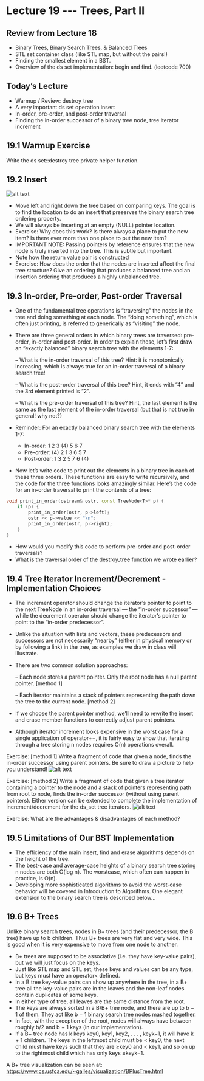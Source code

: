 # Lecture 19 --- Trees, Part II
  
## Review from Lecture 18

- Binary Trees, Binary Search Trees, & Balanced Trees
- STL set container class (like STL map, but without the pairs!)
- Finding the smallest element in a BST.
- Overview of the ds set implementation: begin and find. (leetcode 700)

## Today’s Lecture

- Warmup / Review: destroy_tree
- A very important ds set operation insert
- In-order, pre-order, and post-order traversal
- Finding the in-order successor of a binary tree node, tree iterator increment

## 19.1 Warmup Exercise

Write the ds set::destroy tree private helper function.

## 19.2 Insert

![alt text](ds_set_diagram.png "ds set diagram")

- Move left and right down the tree based on
comparing keys. The goal is to find the location to
do an insert that preserves the binary search tree
ordering property.
- We will always be inserting at an empty (NULL)
pointer location.
- Exercise: Why does this work? Is there always
a place to put the new item? Is there ever more
than one place to put the new item?
- IMPORTANT NOTE: Passing pointers by reference ensures that the new node is truly inserted into the tree.
This is subtle but important.
- Note how the return value pair is constructed
- Exercise: How does the order that the nodes are inserted affect the final tree structure? Give an ordering
that produces a balanced tree and an insertion ordering that produces a highly unbalanced tree.

## 19.3 In-order, Pre-order, Post-order Traversal

- One of the fundamental tree operations is “traversing” the nodes in the tree and doing something at each node.
The “doing something”, which is often just printing, is referred to generically as “visiting” the node.
- There are three general orders in which binary trees are traversed: pre-order, in-order and post-order.
 In order to explain these, let’s first draw an “exactly balanced” binary search tree with the elements 1-7:

  – What is the in-order traversal of this tree? Hint: it is monotonically increasing, which is always true for
an in-order traversal of a binary search tree!



  – What is the post-order traversal of this tree? Hint, it ends with “4” and the 3rd element printed is “2”.



  – What is the pre-order traversal of this tree? Hint, the last element is the same as the last element of the
in-order traversal (but that is not true in general! why not?)

- Reminder: For an exactly balanced binary search tree with the elements 1-7:
  - In-order: 1 2 3 (4) 5 6 7
  - Pre-order: (4) 2 1 3 6 5 7
  - Post-order: 1 3 2 5 7 6 (4)
    
- Now let’s write code to print out the elements in a binary tree in each of these three orders. These functions
are easy to write recursively, and the code for the three functions looks amazingly similar. Here’s the code for
an in-order traversal to print the contents of a tree:

```cpp
void print_in_order(ostream& ostr, const TreeNode<T>* p) {
	if (p) {
		print_in_order(ostr, p->left);
		ostr << p->value << "\n";
		print_in_order(ostr, p->right);
	}
}
```
- How would you modify this code to perform pre-order and post-order traversals?
- What is the traversal order of the destroy_tree function we wrote earlier?

## 19.4 Tree Iterator Increment/Decrement - Implementation Choices

- The increment operator should change the iterator’s pointer to point to the next TreeNode in an in-order
traversal — the “in-order successor” — while the decrement operator should change the iterator’s pointer to
point to the “in-order predecessor”.
- Unlike the situation with lists and vectors, these predecessors and successors are not necessarily “nearby”
(either in physical memory or by following a link) in the tree, as examples we draw in class will illustrate.
- There are two common solution approaches:

  – Each node stores a parent pointer. Only the root node has a null parent pointer. [method 1]


  – Each iterator maintains a stack of pointers representing the path down the tree to the current node. [method 2]


- If we choose the parent pointer method, we’ll need to rewrite the insert and erase member functions to
correctly adjust parent pointers.
- Although iterator increment looks expensive in the worst case for a single application of operator++, it is fairly
easy to show that iterating through a tree storing n nodes requires O(n) operations overall.

Exercise: [method 1] Write a fragment of code that given a node, finds the in-order successor using parent pointers.
Be sure to draw a picture to help you understand!
![alt text](ds_set_parent_ptrs.png "ds set parent ptrs")

Exercise: [method 2] Write a fragment of code that given a tree iterator containing a pointer to the node and a
stack of pointers representing path from root to node, finds the in-order successor (without using parent pointers).
Either version can be extended to complete the implementation of increment/decrement for the ds_set tree iterators.
![alt text](ds_set_history.png "ds set history")

Exercise: What are the advantages & disadvantages of each method?

## 19.5 Limitations of Our BST Implementation

- The efficiency of the main insert, find and erase algorithms depends on the height of the tree.
- The best-case and average-case heights of a binary search tree storing n nodes are both O(log n). The worstcase, which often can happen in practice, is O(n).
- Developing more sophisticated algorithms to avoid the worst-case behavior will be covered in Introduction to
Algorithms. One elegant extension to the binary search tree is described below...

## 19.6 B+ Trees

Unlike binary search trees, nodes in B+ trees (and their predecessor, the B tree) have up to b children. Thus
B+ trees are very flat and very wide. This is good when it is very expensive to move from one node to another.
- B+ trees are supposed to be associative (i.e. they have key-value pairs), but we will just focus on the keys.
- Just like STL map and STL set, these keys and values can be any type, but keys must have an operator<
defined.
- In a B tree key-value pairs can show up anywhere in the tree, in a B+ tree all the key-value pairs are in the
leaves and the non-leaf nodes contain duplicates of some keys.
- In either type of tree, all leaves are the same distance from the root.
- The keys are always sorted in a B/B+ tree node, and there are up to b − 1 of them. They act like b − 1 binary
search tree nodes mashed together.
- In fact, with the exception of the root, nodes will always have between roughly b/2 and b − 1 keys (in our
implementation).
- If a B+ tree node has k keys key0, key1, key2, . . . , keyk−1, it will have k + 1 children. The keys in the leftmost
child must be < key0, the next child must have keys such that they are ≥key0 and < key1, and so on up to
the rightmost child which has only keys ≥keyk−1.

A B+ tree visualization can be seen at: https://www.cs.usfca.edu/~galles/visualization/BPlusTree.html
